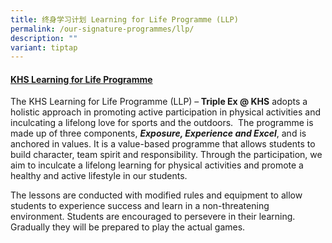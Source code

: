 ```yaml
---
title: 终身学习计划 Learning for Life Programme (LLP)
permalink: /our-signature-programmes/llp/
description: ""
variant: tiptap
---
```

<h4><u>KHS Learning for Life Programme</u></h4>
<p>The KHS Learning for Life Programme (LLP) –<strong> Triple Ex @ KHS</strong> adopts
a holistic approach in promoting active participation in physical activities
and inculcating a lifelong love for sports and the outdoors.&nbsp; The
programme is made up of three components, <strong><em>Exposure, Experience and Excel</em></strong>,
and is anchored in values. It is a value-based programme that allows students
to build character, team spirit and responsibility. Through the participation,
we aim to inculcate a lifelong learning for physical activities and promote
a healthy and active lifestyle in our students.</p>
<p>The lessons are conducted with modified rules and equipment to allow students
to experience success and learn in a non-threatening environment. Students
are encouraged to persevere in their learning. Gradually they will be prepared
to play the actual games.</p>
<p>&nbsp;</p>
<p></p>